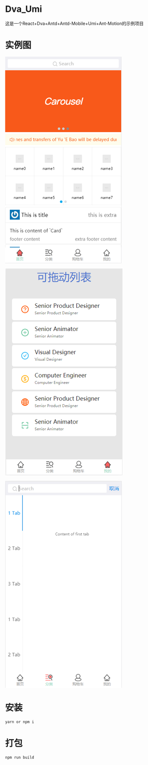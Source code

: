 # Dva_Umi
这是一个React+Dva+Antd+Antd-Mobile+Umi+Ant-Motion的示例项目

# 实例图

![](https://github.com/lansebingqilin/Dva_Umi/raw/master/img01.png)  

![](https://github.com/lansebingqilin/Dva_Umi/raw/master/img02.png)  

![](https://github.com/lansebingqilin/Dva_Umi/raw/master/img03.png)  

# 安装
```javascript
yarn or npm i
```

# 打包
```javascript
npm run build
```
